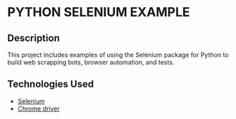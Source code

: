 # PYTHON SELENIUM EXAMPLE

## Description

This project includes examples of using the Selenium package for Python to build web scrapping bots, browser automation, and tests.

## Technologies Used

- [Selenium](https://selenium-python.readthedocs.io/)
- [Chrome driver](https://chromedriver.storage.googleapis.com/index.html)
